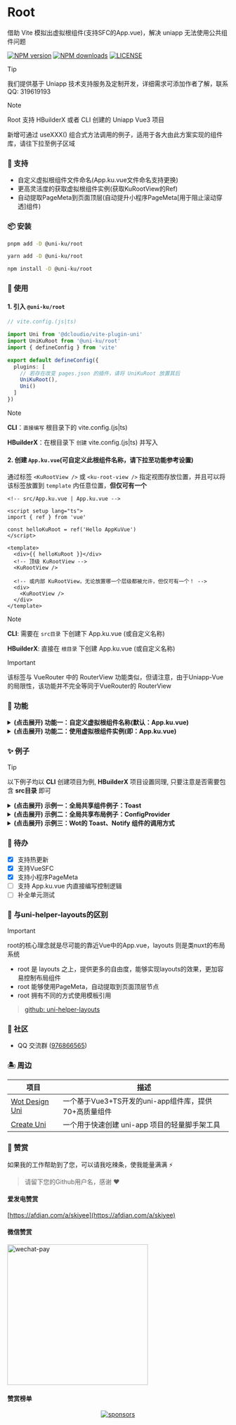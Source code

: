# Root

借助 Vite 模拟出虚拟根组件(支持SFC的App.vue)，解决 uniapp 无法使用公共组件问题

[![NPM version](https://img.shields.io/npm/v/@uni-ku/root?color=92DCD2&labelColor=18181B&label=npm)](https://www.npmjs.com/package/@uni-ku/root)
[![NPM downloads](https://img.shields.io/npm/dm/@uni-ku/root?color=92DCD2&labelColor=18181B&label=downloads)](https://www.npmjs.com/package/@uni-ku/root)
[![LICENSE](https://img.shields.io/github/license/uni-ku/root?style=flat&color=92DCD2&labelColor=18181B&label=license)](https://www.npmjs.com/package/@uni-ku/root)

> [!Tip]
> 我们提供基于 Uniapp 技术支持服务及定制开发，详细需求可添加作者了解，联系QQ: 319619193

> [!Note]
> Root 支持 HBuilderX 或者 CLI 创建的 Uniapp Vue3 项目
>
> 新增可通过 useXXX() 组合式方法调用的例子，适用于各大由此方案实现的组件库，请往下拉至例子区域

### 🎏 支持

- 自定义虚拟根组件文件命名(App.ku.vue文件命名支持更换)
- 更高灵活度的获取虚拟根组件实例(获取KuRootView的Ref)
- 自动提取PageMeta到页面顶层(自动提升小程序PageMeta[用于阻止滚动穿透]组件)

### 📦 安装

```bash
pnpm add -D @uni-ku/root

yarn add -D @uni-ku/root

npm install -D @uni-ku/root
```

### 🚀 使用

#### 1. 引入 `@uni-ku/root`

```ts
// vite.config.(js|ts)

import Uni from '@dcloudio/vite-plugin-uni'
import UniKuRoot from '@uni-ku/root'
import { defineConfig } from 'vite'

export default defineConfig({
  plugins: [
    // 若存在改变 pages.json 的插件，请将 UniKuRoot 放置其后
    UniKuRoot(),
    Uni()
  ]
})
```

> [!Note]
> **CLI**：`直接编写` 根目录下的 vite.config.(js|ts)
>
> **HBuilderX**：在根目录下 `创建`  vite.config.(js|ts) 并写入

#### 2. 创建 `App.ku.vue`(可自定义此根组件名称，请下拉至功能参考设置)

通过标签 `<KuRootView />` 或 `<ku-root-view />` 指定视图存放位置，并且可以将该标签放置到 `template` 内任意位置，**但仅可有一个**

```vue
<!-- src/App.ku.vue | App.ku.vue -->

<script setup lang="ts">
import { ref } from 'vue'

const helloKuRoot = ref('Hello AppKuVue')
</script>

<template>
  <div>{{ helloKuRoot }}</div>
  <!-- 顶级 KuRootView -->
  <KuRootView />

  <!-- 或内部 KuRootView，无论放置哪一个层级都被允许，但仅可有一个！ -->
  <div>
    <KuRootView />
  </div>
</template>
```

> [!Note]
> **CLI**: 需要在 `src目录` 下创建下 App.ku.vue (或自定义名称)
>
> **HBuilderX**: 直接在 `根目录` 下创建 App.ku.vue (或自定义名称)

> [!Important]
> 该标签与 VueRouter 中的 RouterView 功能类似，但请注意，由于Uniapp-Vue的局限性，该功能并不完全等同于VueRouter的 RouterView

### 🎉 功能

<details>

<summary>
  <strong> (点击展开) 功能一：自定义虚拟根组件名称(默认：App.ku.vue)</strong>
</summary>

#### 1. 通过设置 vite.config.(js|ts) 下插件的参数 `rootFileName` 来自定义虚拟根组件名称

```ts
// vite.config.(js|ts)

import Uni from '@dcloudio/vite-plugin-uni'
import UniKuRoot from '@uni-ku/root'
import { defineConfig } from 'vite'

export default defineConfig({
  plugins: [
    UniKuRoot({
      // 默认含后缀 .vue，直接设置命名即可
      rootFileName: 'KuRoot',
    }),
    // ...other plugins
  ]
})
```

#### 2. 创建/修改虚拟根组件为 `KuRoot.vue`，即可实现自定义，其余功能不变

```ts
// App.ku.vue 文件重命名为 KuRoot.vue
```

</details>

<details>

<summary>
  <strong> (点击展开) 功能二：使用虚拟根组件实例(即：App.ku.vue)</strong>
</summary>
<br/>

> 有两种启用方式，局部或全部启用

#### 一、 局部启用

#### 1. 暴露出 App.ku.vue 里所要被使用的变量或方法

```vue
<!-- src/App.ku.vue | App.ku.vue -->

<script setup lang="ts">
import { ref } from 'vue'

const helloKuRoot = ref('Hello AppKuVue')

const exposeRef = ref('this is form app.Ku.vue')

defineExpose({
  exposeRef,
})
</script>

<template>
  <div>
    <div>{{ helloKuRoot }}</div>
    <KuRootView />
  </div>
</template>
```

#### 2. 在 template 内编写 root="uniKuRoot"，并通过 const uniKuRoot = ref() 获取模板引用

> uniKuRoot 仅是一个变量，你可以根据你习惯重新命名

```vue
<!-- src/pages/*.vue -->

<script setup lang="ts">
import { ref } from 'vue'

const uniKuRoot = ref()
</script>

<template root="uniKuRoot">
  <view>
    Hello UniKuRoot
  </view>
</template>
```

#### 二、全局启用

#### 1. 通过配置 `enabledGlobalRef` 开启全局自动注入 App.ku 实例

```ts
// vite.config.(js|ts)

import Uni from '@dcloudio/vite-plugin-uni'
import UniKuRoot from '@uni-ku/root'
import { defineConfig } from 'vite'

export default defineConfig({
  plugins: [
    UniKuRoot({
      enabledGlobalRef: true
    }),
    Uni()
  ]
})
```

#### 2. 暴露出 App.ku 里所要被使用的变量或方法

```vue
<!-- src/App.ku.vue | App.ku.vue -->

<script setup lang="ts">
import { ref } from 'vue'

const helloKuRoot = ref('Hello UniKuRoot')

const exposeRef = ref('this is from App.ku.vue')

defineExpose({
  exposeRef,
})
</script>

<template>
  <div>
    <div>{{ helloKuRoot }}</div>
    <KuRootView />
  </div>
</template>
```

#### 3. 通过特有内置方法 `getCurrentPages()` 获取暴露的数据

```vue
<!-- src/pages/*.vue -->

<script setup lang="ts">
import { onMounted, ref } from 'vue'

const pagesStack = getCurrentPages()
const uniKuRoot = ref()

onMounted(() => {
  uniKuRoot.value = pagesStack[pagesStack.length - 1].$vm.$refs.uniKuRoot
})
</script>

<template>
  <view>
    Hello UniKuRoot
  </view>
</template>
```

</details>

### ✨ 例子

> [!TIP]
> 以下例子均以 **CLI** 创建项目为例, **HBuilderX** 项目设置同理, 只要注意是否需要包含 **src目录** 即可

<details>

<summary>
  <strong>(点击展开) 示例一：全局共享组件例子：Toast</strong>
</summary>
<br />

> 不仅是 Toast 组件，还可以是 Message、LoginPopup 等等

- 🔗 [查看以下完整项目例子](https://github.com/uni-ku/root/tree/main/examples)

1. 编写 Toast 组件

```vue
<!-- src/components/GlobalToast.vue -->

<script setup lang="ts">
import { useToast } from '@/composables/useToast'

const { globalToastState, hideToast } = useToast()
</script>

<template>
  <div v-if="globalToastState" class="toast-wrapper" @click="hideToast">
    <div class="toast-box">
      welcome to use @uni-ku/root
    </div>
  </div>
</template>

<style scoped>
.toast-wrapper{
  position: fixed;
  top: 0;
  left: 0;
  width: 100%;
  height: 100%;
  background-color: rgba(0, 0, 0, 0.5);
  display: flex;
  align-items: center;
  justify-content: center;
}

.toast-box{
  background: white;
  color: black;
}
</style>
```

2. 实现 Toast 组合式API

```ts
// src/composables/useToast

import { ref } from 'vue'

const globalToastState = ref(false)

export function useToast() {
  function showToast() {
    globalToastState.value = true
  }

  function hideToast() {
    globalToastState.value = false
  }

  return {
    globalToastState,
    showToast,
    hideToast,
  }
}
```

3. 挂载至 App.ku.vue

```vue
<!-- src/App.ku.vue -->

<script setup lang="ts">
import GlobalToast from '@/components/GlobalToast.vue'
</script>

<template>
  <KuRootView />
  <GlobalToast />
</template>
```

4. 视图内部触发全局 Toast 组件

```vue
<!-- src/pages/*.vue -->

<script setup lang="ts">
import { useToast } from '@/composables/useToast'

const { showToast } = useToast()
</script>

<template>
  <view>
    Hello UniKuRoot
  </view>
  <button @click="showToast">
    视图内触发展示Toast
  </button>
</template>
```

</details>

<details>

<summary>
  <strong>(点击展开) 示例二：全局共享布局例子：ConfigProvider</strong>
</summary>
<br />

> 不仅仅只有ConfigProvider，还能是Layout、NavBar、TabBar等等！

如果你正在使用wot组件，那么可以直接从这里获取到相关使用文档[点击查看](https://wot-design-uni.cn/component/config-provider.html#%E5%85%A8%E5%B1%80%E5%85%B1%E4%BA%AB)

1. 以 Wot 组件库中 WdConfigProvider 为例子

```vue
<!-- src/App.ku.vue -->

<script setup lang="ts">
import { useTheme } from './composables/useTheme'

const { theme, themeVars } = useTheme({
  buttonPrimaryBgColor: '#07c160',
  buttonPrimaryColor: '#07c160'
})
</script>

<template>
  <div>Hello AppKuVue</div>
  <!-- 假设已注册 WdConfigProvider 组件 -->
  <WdConfigProvider :theme="theme" :theme-vars="themeVars">
    <KuRootView />
  </WdConfigProvider>
</template>
```

2. 编写主题相关组合式API

```ts
// src/composables/useTheme.ts

import type { ConfigProviderThemeVars } from 'wot-design-uni'
import { ref } from 'vue'

const theme = ref<'light' | 'dark'>(false)
const themeVars = ref<ConfigProviderThemeVars>()

export function useTheme(vars?: ConfigProviderThemeVars) {
  vars && (themeVars.value = vars)

  function toggleTheme(mode?: 'light' | 'dark') {
    theme.value = mode || (theme.value === 'light' ? 'dark' : 'light')
  }

  return {
    theme,
    themeVars,
    toggleTheme,
  }
}
```

3. 切换主题模式

```vue
<!-- src/pages/*.vue -->

<script setup lang="ts">
import { useTheme } from '@/composables/useTheme'

const { theme, toggleTheme } = useTheme()
</script>

<template>
  <button @click="toggleTheme">
    切换主题，当前模式：{{ theme }}
  </button>
</template>
```

</details>

<details>

<summary>
  <strong>(点击展开) 示例三：Wot的 Toast、Notify 组件的调用方式</strong>
</summary>
<br />

> 以下示例以 Toast 为例子

1. 挂载组件

```vue
<!-- src/App.ku.vue | App.ku.vue -->
<template>
  <KuRootView />
  <!-- 注意：需要先注册 WdToast 组件才可使用 -->
  <WdToast />
</template>
```

2. 调用组件

```vue
<!-- src/pages/*.vue -->
<script setup lang="ts">
import { useToast } from '@/uni_modules/wot-design-uni'

const toast = useToast()

function showToast() {
  toast.show('Hey there, this is @uni-ku/root')
}
</script>

<template>
  <view>这是在任意页面才可见</view>
  <WdButton @click="showToast">
    展示Toast信息
  </WdButton>
</template>
```

</details>

### 📝 待办

- [x] 支持热更新
- [x] 支持VueSFC
- [x] 支持小程序PageMeta
- [ ] 支持 App.ku.vue 内直接编写控制逻辑
- [ ] 补全单元测试

### 🤔 与uni-helper-layouts的区别

> [!Important]
> root的核心理念就是尽可能的靠近Vue中的App.vue，layouts 则是类nuxt的布局系统

- root 是 layouts 之上，提供更多的自由度，能够实现layouts的效果，更加容易控制布局组件
- root 能够使用PageMeta，自动提取到页面顶层节点
- root 拥有不同的方式使用模板引用

> [github: uni-helper-layouts](https://github.com/uni-helper/vite-plugin-uni-layouts)

### 📣 社区

- QQ 交流群 ([976866565](https://qm.qq.com/q/FyHN1X5qwK))

### 🏝 周边

|项目|描述|
|---|---|
|[Wot Design Uni](https://github.com/Moonofweisheng/wot-design-uni/)|一个基于Vue3+TS开发的uni-app组件库，提供70+高质量组件|
|[Create Uni](https://github.com/uni-helper/create-uni)|一个用于快速创建 uni-app 项目的轻量脚手架工具|

### 💖 赞赏

如果我的工作帮助到了您，可以请我吃辣条，使我能量满满 ⚡

> 请留下您的Github用户名，感谢 ❤

#### 爱发电赞赏

[https://afdian.com/a/skiyee](https://afdian.com/a/skiyee)

#### 微信赞赏

<img src="https://cdn.jsdelivr.net/gh/Skiyee/sponsors@main/assets/wechat-pay.png" alt="wechat-pay" width="320" />

#### 赞赏榜单

<p align="center">
  <a href="https://github.com/Skiyee/sponsors">
    <img alt="sponsors" src="https://cdn.jsdelivr.net/gh/Skiyee/Skiyee@main/sponsors.svg"/>
  </a>
</p>
